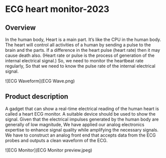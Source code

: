 # ECG heart monitor-2023
## Overview

In the human body, Heart is a main part. It’s like the CPU in the human body. The heart
will control all activities of a human by sending a pulse to the brain and the parts. 
If a difference in the heart pulse (heart rate) then it may cause death also. (Heart rate or pulse
is the process of generation of the internal electrical signal.)
So, we need to monitor the heartbeat rate regularly, So that we need to know the pulse rate
of the internal electrical signal.

![ECG Waveform](ECG Wave.png)  

## Product description

A gadget that can show a real-time electrical reading of the human heart is called a heart
ECG monitor. A suitable device should be used to show the signal. Given that the electrical
impulses generated by the human body are generally of low magnitude, We have applied our
analog electronics expertise to enhance signal quality while amplifying the necessary signals.
We have to construct an analog front end that accepts data from the ECG probes and outputs
a clean waveform of the ECG.

![ECG Monitor](ECG Monitor preview.jpeg)

